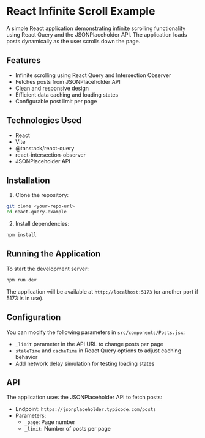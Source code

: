 # React Infinite Scroll Example

A simple React application demonstrating infinite scrolling functionality using React Query and the JSONPlaceholder API. The application loads posts dynamically as the user scrolls down the page.

## Features

- Infinite scrolling using React Query and Intersection Observer
- Fetches posts from JSONPlaceholder API
- Clean and responsive design
- Efficient data caching and loading states
- Configurable post limit per page

## Technologies Used

- React
- Vite
- @tanstack/react-query
- react-intersection-observer
- JSONPlaceholder API

## Installation

1. Clone the repository:
```bash
git clone <your-repo-url>
cd react-query-example
```

2. Install dependencies:
```bash
npm install
```

## Running the Application

To start the development server:

```bash
npm run dev
```

The application will be available at `http://localhost:5173` (or another port if 5173 is in use).

## Configuration

You can modify the following parameters in `src/components/Posts.jsx`:

- `_limit` parameter in the API URL to change posts per page
- `staleTime` and `cacheTime` in React Query options to adjust caching behavior
- Add network delay simulation for testing loading states

## API

The application uses the JSONPlaceholder API to fetch posts:
- Endpoint: `https://jsonplaceholder.typicode.com/posts`
- Parameters:
  - `_page`: Page number
  - `_limit`: Number of posts per page
